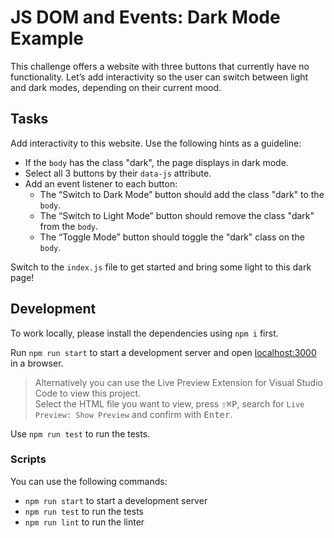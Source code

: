 # JS DOM and Events: Dark Mode Example

This challenge  offers a website with three buttons that currently have no functionality. Let’s add interactivity so the user can switch between light and dark modes, depending on their current mood.

## Tasks

Add interactivity to this website. Use the following hints as a guideline:

- If the `body` has the class "dark", the page displays in dark mode.
- Select all 3 buttons by their `data-js` attribute.
- Add an event listener to each button:
  - The “Switch to Dark Mode” button should add the class "dark" to the `body`.
  - The “Switch to Light Mode” button should remove the class "dark" from the `body`.
  - The “Toggle Mode” button should toggle the "dark" class on the `body`.

Switch to the `index.js` file to get started and bring some light to this dark page!

## Development

To work locally, please install the dependencies using `npm i` first.

Run `npm run start` to start a development server and open [localhost:3000](http://localhost:3000) in a browser.

> Alternatively you can use the Live Preview Extension for Visual Studio Code to view this project.  
> Select the HTML file you want to view, press <kbd>⇧</kbd><kbd>⌘</kbd><kbd>P</kbd>, search for `Live Preview: Show Preview` and confirm with <kbd>Enter</kbd>.

Use `npm run test` to run the tests.

### Scripts

You can use the following commands:

- `npm run start` to start a development server
- `npm run test` to run the tests
- `npm run lint` to run the linter
